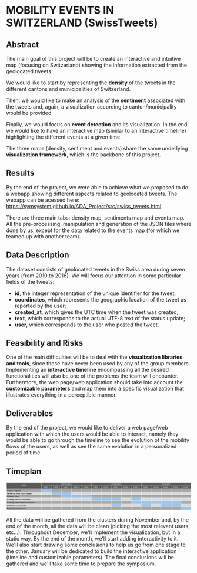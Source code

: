 # MOBILITY EVENTS IN SWITZERLAND (SwissTweets)

## Abstract
The main goal of this project will be to create an interactive and intuitive map (focusing on Switzerland) showing the information extracted from the geolocated tweets.

We would like to start by representing the **density** of the tweets in the different cantons and municipalities of Switzerland.

Then, we would like to make an analysis of the **sentiment** associated with the tweets and, again, a visualization according to canton/municipality would be provided.

Finally, we would focus on **event detection** and its visualization. In the end, we would like to have an interactive map (similar to an interactive timeline) highlighting the different events at a given time.

The three maps (density, sentiment and events) share the same underlying **visualization framework**, which is the backbone of this project.


## Results
By the end of the project, we were able to achieve what we proposed to do: a webapp showing different aspects related to geolocated tweets. The webapp can be acessed here: https://symsystem.github.io/ADA_Project/src/swiss_tweets.html.

There are three main tabs: density map, sentiments map and events map. All the pre-processing, manipulation and generation of the JSON files where done by us, except for the data related to the events map (for which we teamed up with another team).


## Data Description
The dataset consists of geolocated tweets in the Swiss area during seven years (from 2010 to 2016).
We will focus our attention in some particular fields of the tweets:
- **id**, the integer representation of the unique identifier for the tweet;
- **coordinates**, which represents the geographic location of the tweet as reported by the user;
- **created_at**, which gives the UTC time when the tweet was created;
- **text**, which corresponds to the actual UTF-8 text of the status update;
- **user**, which corresponds to the user who posted the tweet.


## Feasibility and Risks
One of the main difficulties will be to deal with the **visualization libraries and tools**, since those have never been used by any of the group members.
Implementing an **interactive timeline** encompassing all the desired functionalities will also be one of the problems the team will encounter.
Furthermore, the web page/web application should take into account the **customizable parameters** and map them into a specific visualization that illustrates everything in a perceptible manner.


## Deliverables
By the end of the project, we would like to deliver a web page/web application with which the users would be able to interact, namely they would be able to go through the timeline to see the evolution of the mobility flows of the users, as well as see the same evolution in a personalized period of time.


## Timeplan

![alt text](https://github.com/Symsystem/ADA_Project/raw/master/images/gantt_chart.png)

All the data will be gathered from the clusters during November and, by the end of the month, all the data will be clean (picking the most relevant users, etc...).
Throughout December, we'll implement the visualization, but in a static way. By the end of the month, we'll start adding interactivity to it. We'll also start drawing some conclusions to help us go from one stage to the other.
January will be dedicated to build the interactive application (timeline and customizable parameters). The final conclusions will be gathered and we'll take some time to prepare the symposium.
